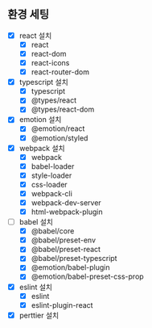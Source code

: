 ## 환경 세팅

- [x] react 설치
  - [x] react
  - [x] react-dom
  - [x] react-icons
  - [x] react-router-dom
- [x] typescript 설치
  - [x] typescript
  - [x] @types/react
  - [x] @types/react-dom
- [x] emotion 설치
  - [x] @emotion/react
  - [x] @emotion/styled
- [x] webpack 설치
  - [x] webpack
  - [x] babel-loader
  - [x] style-loader
  - [x] css-loader
  - [x] webpack-cli
  - [x] webpack-dev-server
  - [x] html-webpack-plugin
- [ ] babel 설치
  - [x] @babel/core
  - [x] @babel/preset-env
  - [x] @babel/preset-react
  - [x] @babel/preset-typescript
  - [x] @emotion/babel-plugin
  - [x] @emotion/babel-preset-css-prop
- [x] eslint 설치
  - [x] eslint
  - [x] eslint-plugin-react
- [x] perttier 설치
